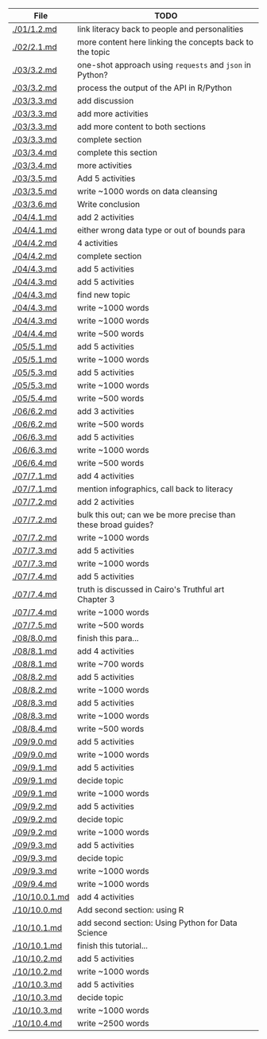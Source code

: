 | File                             | TODO                                                           |
| -------------------------------- | -------------------------------------------------------------- |
| [./01/1.2.md](./01/1.2.md)       | link literacy back to people and personalities                 |
| [./02/2.1.md](./02/2.1.md)       | more content here linking the concepts back to the topic       |
| [./03/3.2.md](./03/3.2.md)       | one-shot approach using `requests` and `json` in Python?       |
| [./03/3.2.md](./03/3.2.md)       | process the output of the API in R/Python                      |
| [./03/3.3.md](./03/3.3.md)       | add discussion                                                 |
| [./03/3.3.md](./03/3.3.md)       | add more activities                                            |
| [./03/3.3.md](./03/3.3.md)       | add more content to both sections                              |
| [./03/3.3.md](./03/3.3.md)       | complete section                                               |
| [./03/3.4.md](./03/3.4.md)       | complete this section                                          |
| [./03/3.4.md](./03/3.4.md)       | more activities                                                |
| [./03/3.5.md](./03/3.5.md)       | Add 5 activities                                               |
| [./03/3.5.md](./03/3.5.md)       | write ~1000 words on data cleansing                            |
| [./03/3.6.md](./03/3.6.md)       | Write conclusion                                               |
| [./04/4.1.md](./04/4.1.md)       | add 2 activities                                               |
| [./04/4.1.md](./04/4.1.md)       | either wrong data type or out of bounds para                   |
| [./04/4.2.md](./04/4.2.md)       | 4 activities                                                   |
| [./04/4.2.md](./04/4.2.md)       | complete section                                               |
| [./04/4.3.md](./04/4.3.md)       | add 5 activities                                               |
| [./04/4.3.md](./04/4.3.md)       | add 5 activities                                               |
| [./04/4.3.md](./04/4.3.md)       | find new topic                                                 |
| [./04/4.3.md](./04/4.3.md)       | write ~1000 words                                              |
| [./04/4.3.md](./04/4.3.md)       | write ~1000 words                                              |
| [./04/4.4.md](./04/4.4.md)       | write ~500 words                                               |
| [./05/5.1.md](./05/5.1.md)       | add 5 activities                                               |
| [./05/5.1.md](./05/5.1.md)       | write ~1000 words                                              |
| [./05/5.3.md](./05/5.3.md)       | add 5 activities                                               |
| [./05/5.3.md](./05/5.3.md)       | write ~1000 words                                              |
| [./05/5.4.md](./05/5.4.md)       | write ~500 words                                               |
| [./06/6.2.md](./06/6.2.md)       | add 3 activities                                               |
| [./06/6.2.md](./06/6.2.md)       | write ~500 words                                               |
| [./06/6.3.md](./06/6.3.md)       | add 5 activities                                               |
| [./06/6.3.md](./06/6.3.md)       | write ~1000 words                                              |
| [./06/6.4.md](./06/6.4.md)       | write ~500 words                                               |
| [./07/7.1.md](./07/7.1.md)       | add 4 activities                                               |
| [./07/7.1.md](./07/7.1.md)       | mention infographics, call back to literacy                    |
| [./07/7.2.md](./07/7.2.md)       | add 2 activities                                               |
| [./07/7.2.md](./07/7.2.md)       | bulk this out; can we be more precise than these broad guides? |
| [./07/7.2.md](./07/7.2.md)       | write ~1000 words                                              |
| [./07/7.3.md](./07/7.3.md)       | add 5 activities                                               |
| [./07/7.3.md](./07/7.3.md)       | write ~1000 words                                              |
| [./07/7.4.md](./07/7.4.md)       | add 5 activities                                               |
| [./07/7.4.md](./07/7.4.md)       | truth is discussed in Cairo's Truthful art Chapter 3           |
| [./07/7.4.md](./07/7.4.md)       | write ~1000 words                                              |
| [./07/7.5.md](./07/7.5.md)       | write ~500 words                                               |
| [./08/8.0.md](./08/8.0.md)       | finish this para...                                            |
| [./08/8.1.md](./08/8.1.md)       | add 4 activities                                               |
| [./08/8.1.md](./08/8.1.md)       | write ~700 words                                               |
| [./08/8.2.md](./08/8.2.md)       | add 5 activities                                               |
| [./08/8.2.md](./08/8.2.md)       | write ~1000 words                                              |
| [./08/8.3.md](./08/8.3.md)       | add 5 activities                                               |
| [./08/8.3.md](./08/8.3.md)       | write ~1000 words                                              |
| [./08/8.4.md](./08/8.4.md)       | write ~500 words                                               |
| [./09/9.0.md](./09/9.0.md)       | add 5 activities                                               |
| [./09/9.0.md](./09/9.0.md)       | write ~1000 words                                              |
| [./09/9.1.md](./09/9.1.md)       | add 5 activities                                               |
| [./09/9.1.md](./09/9.1.md)       | decide topic                                                   |
| [./09/9.1.md](./09/9.1.md)       | write ~1000 words                                              |
| [./09/9.2.md](./09/9.2.md)       | add 5 activities                                               |
| [./09/9.2.md](./09/9.2.md)       | decide topic                                                   |
| [./09/9.2.md](./09/9.2.md)       | write ~1000 words                                              |
| [./09/9.3.md](./09/9.3.md)       | add 5 activities                                               |
| [./09/9.3.md](./09/9.3.md)       | decide topic                                                   |
| [./09/9.3.md](./09/9.3.md)       | write ~1000 words                                              |
| [./09/9.4.md](./09/9.4.md)       | write ~1000 words                                              |
| [./10/10.0.1.md](./10/10.0.1.md) | add 4 activities                                               |
| [./10/10.0.md](./10/10.0.md)     | Add second section: using R                                    |
| [./10/10.1.md](./10/10.1.md)     | add second section: Using Python for Data Science              |
| [./10/10.1.md](./10/10.1.md)     | finish this tutorial...                                        |
| [./10/10.2.md](./10/10.2.md)     | add 5 activities                                               |
| [./10/10.2.md](./10/10.2.md)     | write ~1000 words                                              |
| [./10/10.3.md](./10/10.3.md)     | add 5 activities                                               |
| [./10/10.3.md](./10/10.3.md)     | decide topic                                                   |
| [./10/10.3.md](./10/10.3.md)     | write ~1000 words                                              |
| [./10/10.4.md](./10/10.4.md)     | write ~2500 words                                              |
